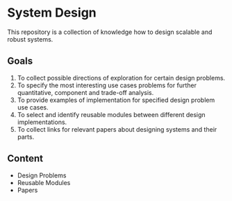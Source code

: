 # System Design

This repository is a collection of knowledge how to design scalable and robust systems.

## Goals

1. To collect possible directions of exploration for certain design problems.
1. To specify the most interesting use cases problems for further quantitative, component and trade-off analysis.
1. To provide examples of implementation for specified design problem use cases.
1. To select and identify reusable modules between different design implementations.
1. To collect links for relevant papers about designing systems and their parts.

## Content

- Design Problems
- Reusable Modules
- Papers
